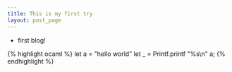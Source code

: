 ```yaml
---
title: This is my first try
layout: post_page
---
```


- first blog!

{% highlight ocaml %}
let a = "hello world"
let _ = Printf.printf "%s\n" a;
{% endhighlight %}